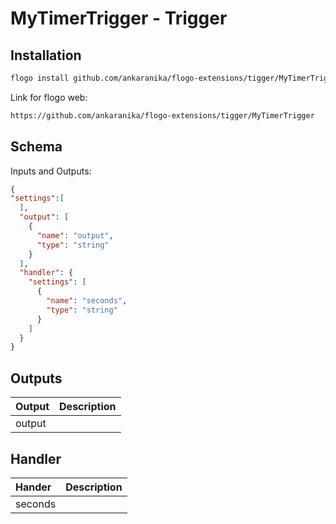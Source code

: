 
# MyTimerTrigger - Trigger

## Installation

```bash
flogo install github.com/ankaranika/flogo-extensions/tigger/MyTimerTrigger
```
Link for flogo web:
```bash
https://github.com/ankaranika/flogo-extensions/tigger/MyTimerTrigger
```

## Schema
Inputs and Outputs:

```json
{
"settings":[
  ],
  "output": [
    {
      "name": "output",
      "type": "string"
    }
  ],
  "handler": {
    "settings": [
      {
        "name": "seconds",
        "type": "string"
      }
    ]
  }
}
```

## Outputs
| Output   | Description    |
|:----------|:---------------|
| output |  |

## Handler
| Hander   | Description    |
|:----------|:---------------|
| seconds |  |
